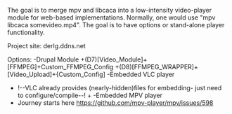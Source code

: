 The goal is to merge mpv and libcaca into a low-intensity video-player module for web-based implementations.
Normally, one would use "mpv libcaca somevideo.mp4". The goal is to have options or stand-alone player functionality.

Project site: derlg.ddns.net

Options:
-Drupal Module
  +(D7)[Video_Module]+[FFMPEG]+Custom_FFMPEG_Config
  +(D8)[FFMPEG_WRAPPER]+[Video_Upload]+{Custom_Config]
-Embedded VLC player
  + !--VLC already provides (nearly-hidden)files for embedding- just need to configure/compile--! +
-Embedded MPV player
  + Journey starts here https://github.com/mpv-player/mpv/issues/598
